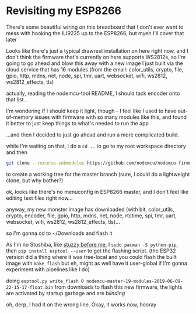 # Revisiting my ESP8266

There's some beautiful wiring on this breadboard that I don't ever want to mess with hooking the ILI9225 up to the ESP8266, but myeh I'll cover that later

Looks like there's just a typical drawrest installation on here right now, and I don't think the firmware that's currently on here supports WS2812s, so I'm going to go ahead and blow this away with a new image I just built via the cloud service that has 16 modules (from the email: color_utils, crypto, file, gpio, http, mdns, net, node, spi, tmr, uart, websocket, wifi, ws2812, ws2812_effects, tls)

actually, reading the nodemcu-tool README, I should tack encoder onto that list...

I'm wondering if I should keep it light, though - I feel like I used to have out-of-memory issues with firmware with so many modules like this, and found it better to just keep things to what's needed to run the app

...and then I decided to just go ahead and run a more complicated build.

while I'm waiting on that, I do a `cd ..` to go to my root workspace directory and then

```bash
git clone --recurse-submodules https://github.com/nodemcu/nodemcu-firmware.git
```

to create a working tree for the master branch (sure, I could do a lightweight clone, but why bother?)

ok, looks like there's no menuconfig in ESP8266 master, and I don't feel like editing text files right now...

anyway, my new monster image has downloaded (with bit, color_utils, crypto, encoder, file, gpio, http, mdns, net, node, rtctime, spi, tmr, uart, websocket, wifi, ws2812, ws2812_effects, tls)...

so I'm gonna cd to ~/Downloads and flash it

As I'm no Stushiba, like [stuzzy before me](a70es-06g3f-e59rc-b1qdq-0qwck), I `sudo pacman -S python-pip`, then `pip install esptool --user` to get the flashing script. (the ESP32 version did a thing where it was tree-local and you could flash the built image with `make flash` but eh, might as well have it user-global if I'm gonna experiment with pipelines like I do)

doing `esptool.py write_flash 0 nodemcu-master-19-modules-2019-06-09-22-15-17-float.bin` from downloads to flash this new firmware, the lights are activated by startup garbage and are *blinding*

oh, derp, I had it on the wrong line. Okay, it works now, hooray
